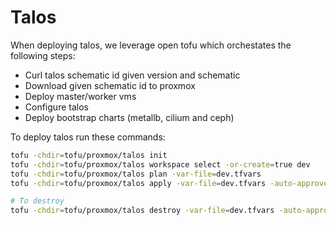# Talos
When deploying talos, we leverage open tofu which orchestates the following steps:
- Curl talos schematic id given version and schematic
- Download given schematic id to proxmox
- Deploy master/worker vms
- Configure talos
- Deploy bootstrap charts (metallb, cilium and ceph)


To deploy talos run these commands:
```bash
tofu -chdir=tofu/proxmox/talos init
tofu -chdir=tofu/proxmox/talos workspace select -or-create=true dev
tofu -chdir=tofu/proxmox/talos plan -var-file=dev.tfvars
tofu -chdir=tofu/proxmox/talos apply -var-file=dev.tfvars -auto-approve -var='branch_name=feature/talos'

# To destroy
tofu -chdir=tofu/proxmox/talos destroy -var-file=dev.tfvars -auto-approve
```